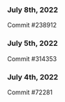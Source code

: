 ### July 8th, 2022

Commit #238912

### July 5th, 2022

Commit #314353


### July 4th, 2022

Commit #72281
